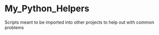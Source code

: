 # My_Python_Helpers
 Scripts meant to be imported into other projects to help out with common problems
